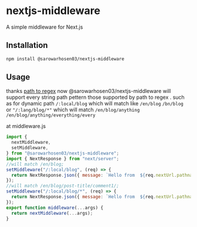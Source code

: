 # nextjs-middleware

A simple middleware for Next.js

## Installation

```bash
npm install @sarowarhosen03/nextjs-middleware
```

## Usage

thanks [path to regex](https://www.npmjs.com/package/path-to-regex) now @sarowarhosen03/nextjs-middleware will support every string path pettern those supported by path to regex . such as for dynamic path `/:local/blog` which will match like `/en/blog` `/bn/blog  `or `"/:lang/blog/*"` which will match `/en/blog/anything` `/en/blog/anything/everything/every`

at middleware.js

```javascript
import {
  nextMiddleware,
  setMiddleware,
} from "@sarowarhosen03/nextjs-middleware";
import { NextResponse } from "next/server";
//will match /en/blog;
setMiddleware("/:local/blog", (req) => {
  return NextResponse.json({ message: `Hello from  ${req.nextUrl.pathname}` });
});
//will match /en/blog/post-title/comment1/;
setMiddleware("/:local/blog/*", (req) => {
  return NextResponse.json({ message: `Hello from  ${req.nextUrl.pathname}` });
});
export function middleware(...args) {
  return nextMiddleware(...args);
}
```
